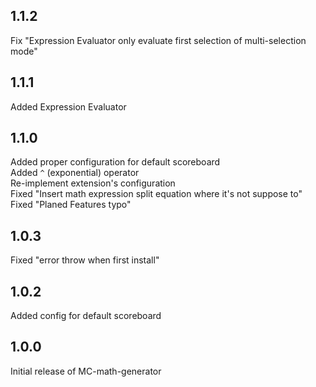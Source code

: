 ## 1.1.2
Fix "Expression Evaluator only evaluate first selection of multi-selection mode"

## 1.1.1
Added Expression Evaluator

## 1.1.0
Added proper configuration for default scoreboard  
Added `^` (exponential) operator  
Re-implement extension's configuration  
Fixed "Insert math expression split equation where it's not suppose to"  
Fixed "Planed Features typo"

## 1.0.3
Fixed "error throw when first install"

## 1.0.2
Added config for default scoreboard

## 1.0.0
Initial release of MC-math-generator
